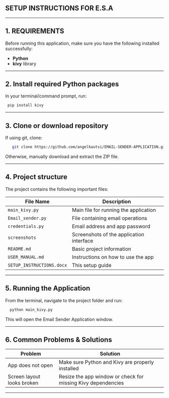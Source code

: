 ## SETUP INSTRUCTIONS FOR E.S.A

---
## 1. REQUIREMENTS
Before running this application, make sure you have the following installed successfully:

* **Python** 
* **kivy** library

---
## 2. Install required Python packages
In your terminal/command prompt, run:

```bash
 pip install kivy
```
---

## 3. Clone or download repository
If using git, clone:

```bash
   git clone https://github.com/angelkautsi/EMAIL-SENDER-APPLICATION.git
```
Otherwise, manually download and extract the ZIP file.

---

## 4. Project structure
The project contains the following important files:

| File Name                 | Description                              |
|---------------------------|------------------------------------------|
| `main_kivy.py`            | Main file for running the application    |
| `Email_sender.py`         | File containing email operations         |
| `credentials.py`          | Email address and app password           |
| `screenshots`             | Screenshots of the application interface |
| `README.md`               | Basic project information                |
| `USER_MANUAL.md`          | Instructions on how to use the app       |
| `SETUP_INSTRUCTIONS.docx` | This setup guide                         |

---
## 5. Running the Application

From the terminal, navigate to the project folder and run:

```bash
  python main_kivy.py
```

This will open the Email Sender Application window.

---
## 6. Common Problems & Solutions

| Problem            | Solution                                                     |
| ------------------ |--------------------------------------------------------------|
| App does not open  | Make sure Python and Kivy are properly installed             |
| Screen layout looks broken | Resize the app window or check for missing Kivy dependencies |

---
